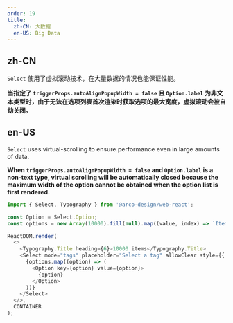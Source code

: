 ```yaml
---
order: 19
title:
  zh-CN: 大数据
  en-US: Big Data
---
```


## zh-CN

`Select` 使用了虚拟滚动技术，在大量数据的情况也能保证性能。

**当指定了 `triggerProps.autoAlignPopupWidth = false` 且 `Option.label` 为非文本类型时，由于无法在选项列表首次渲染时获取选项的最大宽度，虚拟滚动会被自动关闭。**

## en-US

`Select` uses virtual-scrolling to ensure performance even in large amounts of data.

**When `triggerProps.autoAlignPopupWidth = false` and `Option.label` is a non-text type, virtual scrolling will be automatically closed because the maximum width of the option cannot be obtained when the option list is first rendered.**

```js
import { Select, Typography } from '@arco-design/web-react';

const Option = Select.Option;
const options = new Array(10000).fill(null).map((value, index) => `Item ${index}`);

ReactDOM.render(
  <>
    <Typography.Title heading={6}>10000 items</Typography.Title>
    <Select mode="tags" placeholder="Select a tag" allowClear style={{ width: 345 }}>
      {options.map((option) => (
        <Option key={option} value={option}>
          {option}
        </Option>
      ))}
    </Select>
  </>,
  CONTAINER
);
```
